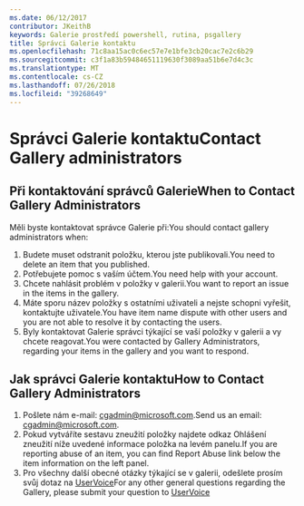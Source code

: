 ```yaml
---
ms.date: 06/12/2017
contributor: JKeithB
keywords: Galerie prostředí powershell, rutina, psgallery
title: Správci Galerie kontaktu
ms.openlocfilehash: 71c8aa15ac0c6ec57e7e1bfe3cb20cac7e2c6b29
ms.sourcegitcommit: c3f1a83b59484651119630f3089aa51b6e7d4c3c
ms.translationtype: MT
ms.contentlocale: cs-CZ
ms.lasthandoff: 07/26/2018
ms.locfileid: "39268649"
---
```

# <a name="contact-gallery-administrators"></a><span data-ttu-id="8a184-103">Správci Galerie kontaktu</span><span class="sxs-lookup"><span data-stu-id="8a184-103">Contact Gallery administrators</span></span>

## <a name="when-to-contact-gallery-administrators"></a><span data-ttu-id="8a184-104">Při kontaktování správců Galerie</span><span class="sxs-lookup"><span data-stu-id="8a184-104">When to Contact Gallery Administrators</span></span>

<span data-ttu-id="8a184-105">Měli byste kontaktovat správce Galerie při:</span><span class="sxs-lookup"><span data-stu-id="8a184-105">You should contact gallery administrators when:</span></span>

1. <span data-ttu-id="8a184-106">Budete muset odstranit položku, kterou jste publikovali.</span><span class="sxs-lookup"><span data-stu-id="8a184-106">You need to delete an item that you published.</span></span>
2. <span data-ttu-id="8a184-107">Potřebujete pomoc s vaším účtem.</span><span class="sxs-lookup"><span data-stu-id="8a184-107">You need help with your account.</span></span>
3. <span data-ttu-id="8a184-108">Chcete nahlásit problém v položky v galerii.</span><span class="sxs-lookup"><span data-stu-id="8a184-108">You want to report an issue in the items in the gallery.</span></span>
4. <span data-ttu-id="8a184-109">Máte sporu název položky s ostatními uživateli a nejste schopni vyřešit, kontaktujte uživatele.</span><span class="sxs-lookup"><span data-stu-id="8a184-109">You have item name dispute with other users and you are not able to resolve it by contacting the users.</span></span>
5. <span data-ttu-id="8a184-110">Byly kontaktovat Galerie správci týkající se vaší položky v galerii a vy chcete reagovat.</span><span class="sxs-lookup"><span data-stu-id="8a184-110">You were contacted by Gallery Administrators, regarding your items in the gallery and you want to respond.</span></span>

## <a name="how-to-contact-gallery-administrators"></a><span data-ttu-id="8a184-111">Jak správci Galerie kontaktu</span><span class="sxs-lookup"><span data-stu-id="8a184-111">How to Contact Gallery Administrators</span></span>

1. <span data-ttu-id="8a184-112">Pošlete nám e-mail: cgadmin@microsoft.com.</span><span class="sxs-lookup"><span data-stu-id="8a184-112">Send us an email: cgadmin@microsoft.com.</span></span>
2. <span data-ttu-id="8a184-113">Pokud vytváříte sestavu zneužití položky najdete odkaz Ohlášení zneužití níže uvedené informace položka na levém panelu.</span><span class="sxs-lookup"><span data-stu-id="8a184-113">If you are reporting abuse of an item, you can find Report Abuse link below the item information on the left panel.</span></span>
3. <span data-ttu-id="8a184-114">Pro všechny další obecné otázky týkající se v galerii, odešlete prosím svůj dotaz na [UserVoice](http://windowsserver.uservoice.com/forums/301869-powershell)</span><span class="sxs-lookup"><span data-stu-id="8a184-114">For any other general questions regarding the Gallery, please submit your question to [UserVoice](http://windowsserver.uservoice.com/forums/301869-powershell)</span></span>